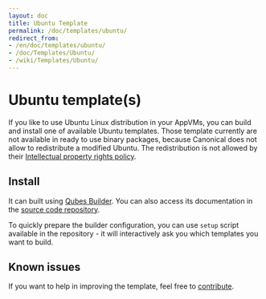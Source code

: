 ```yaml
---
layout: doc
title: Ubuntu Template
permalink: /doc/templates/ubuntu/
redirect_from:
- /en/doc/templates/ubuntu/
- /doc/Templates/Ubuntu/
- /wiki/Templates/Ubuntu/
---
```


Ubuntu template(s)
==================

If you like to use Ubuntu Linux distribution in your AppVMs, you can build and
install one of available Ubuntu templates. Those template currently are not
available in ready to use binary packages, because Canonical does not allow
to redistribute a modified Ubuntu. The redistribution is not allowed by their
[Intellectual property rights policy](http://www.ubuntu.com/legal/terms-and-policies/intellectual-property-policy).


Install
-------

It can built using [Qubes Builder](/doc/qubes-builder/). You can also access its
documentation in the [source code
repository](https://github.com/QubesOS/qubes-builder/blob/master/README.md).

To quickly prepare the builder configuration, you can use `setup` script
available in the repository - it will interactively ask you which templates you
want to build.

Known issues
------------

If you want to help in improving the template, feel free to
[contribute](/wiki/ContributingHowto).
